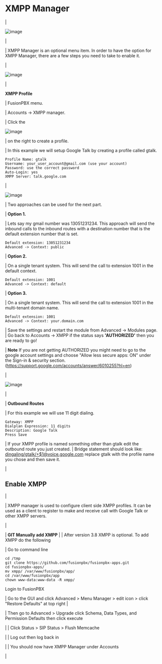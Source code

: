 # XMPP Manager

| 

![image](../_static/images/fusionpbx_xmpp.jpg)

| 

| XMPP Manager is an optional menu item. In order to have the option for
  XMPP Manager, there are a few steps you need to take to enable it.

| 

![image](../_static/images/fusionpbx_xmpp1.jpg)

| 

**XMPP Profile**

| FusionPBX menu.

| Accounts -\> XMPP manager.

| Click the

![image](../_static/images/plus.png)

| on the right to create a profile.

| In this example we will setup Google Talk by creating a profile called
  gtalk.

    Profile Name: gtalk
    Username: your_user_account@gmail.com (use your account)
    Password: use the correct password
    Auto-Login: yes
    XMPP Server: talk.google.com

| 

![image](../_static/images/fusionpbx_xmpp2.jpg)

| Two approaches can be used for the next part.

| **Option 1.**

| Lets say my gmail number was 13051231234. This approach will send the
  inbound calls to the inbound routes with a destination number that is
  the default extension number that is set.

    Default extension: 13051231234
    Advanced -> Context: public

| **Option 2.**

| On a single tenant system. This will send the call to extension 1001
  in the default context.

    Default extension: 1001
    Advanced -> Context: default

| **Option 3.**

| On a single tenant system. This will send the call to extension 1001
  in the multi-tenant domain name.

    Default extension: 1001
    Advanced -> Context: your.domain.com

| Save the settings and restart the module from Advanced -\> Modules
  page.
| Go back to Accounts -\> XMPP if the status says **\'AUTHORIZED\'**
  then you are ready to go!

| **Note** If you are not getting AUTHORIZED you might need to go to the
  google account settings and choose \"Allow less secure apps: ON\"
  under the Sign-in & security section.
  (<https://support.google.com/accounts/answer/6010255?hl=en>)

| 

![image](../_static/images/fusionpbx_xmpp5.jpg)

| 

| **Outbound Routes**

| For this example we will use 11 digit dialing.

    Gateway: XMPP
    Dialplan Expression: 11 digits
    Description: Google Talk
    Press Save

| If your XMPP profile is named something other than gtalk edit the
  outbound route you just created.
| Bridge statement should look like:
  <dingaling/gtalk/+$1@voice.google.com> replace gtalk with the profile
  name you chose and then save it.

| 

## Enable XMPP

| 

| XMPP manager is used to configure client side XMPP profiles. It can be
  used as a client to register to make and receive call with Google Talk
  or other XMPP servers.

| 

| **GIT Manually add XMPP**
| 
| After version 3.8 XMPP is optional. To add XMPP do the following

| Go to command line

    cd /tmp
    git clone https://github.com/fusionpbx/fusionpbx-apps.git 
    cd fusionpbx-apps/
    mv xmpp/ /var/www/fusionpbx/app/
    cd /var/www/fusionpbx/app
    chown www-data:www-data -R xmpp/

Login to FusionPBX

| Go to the GUI and click Advanced \> Menu Manager \> edit icon \> click
  \"Restore Defaults\" at top right
| 

| Then go to Advanced \> Upgrade click Schema, Data Types, and
  Permission Defaults then click execute

| 
| Click Status \> SIP Status \> Flush Memcache

| 
| Log out then log back in

| 
| You should now have XMPP Manager under Accounts

| 
